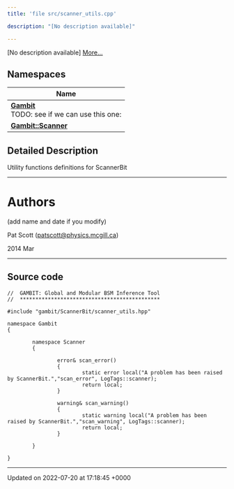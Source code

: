 ```yaml
---
title: 'file src/scanner_utils.cpp'

description: "[No description available]"

---
```







[No description available] [More...](#detailed-description)

## Namespaces

| Name           |
| -------------- |
| **[Gambit](/documentation/code/namespaces/namespacegambit/)** <br>TODO: see if we can use this one:  |
| **[Gambit::Scanner](/documentation/code/namespaces/namespacegambit_1_1scanner/)**  |

## Detailed Description


Utility functions definitions for ScannerBit



------------------


# Authors

(add name and date if you modify)

Pat Scott ([patscott@physics.mcgill.ca](mailto:patscott@physics.mcgill.ca)) 

2014 Mar



------------------




## Source code

```
//  GAMBIT: Global and Modular BSM Inference Tool
//  *********************************************

#include "gambit/ScannerBit/scanner_utils.hpp"

namespace Gambit
{

        namespace Scanner
        { 

                error& scan_error()
                {
                        static error local("A problem has been raised by ScannerBit.","scan_error", LogTags::scanner);
                        return local;
                }

                warning& scan_warning()
                {
                        static warning local("A problem has been raised by ScannerBit.","scan_warning", LogTags::scanner);
                        return local;
                }

        }

}
```


-------------------------------

Updated on 2022-07-20 at 17:18:45 +0000

